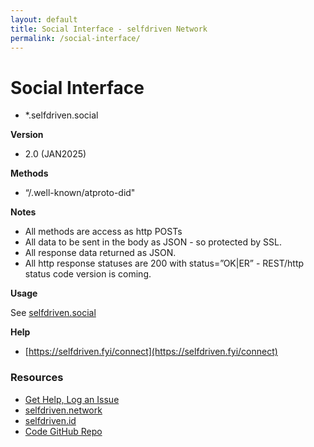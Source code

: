 ```yaml
---
layout: default
title: Social Interface - selfdriven Network
permalink: /social-interface/
---
```


# Social Interface

- *.selfdriven.social 

**Version**

- 2.0 (JAN2025)

**Methods**

* “/.well-known/atproto-did"

**Notes**

* All methods are access as http POSTs  
* All data to be sent in the body as JSON \- so protected by SSL.  
* All response data returned as JSON.  
* All http response statuses are 200 with status=”OK|ER” \- REST/http status code version is coming.

**Usage**

See [selfdriven.social](https://www.selfdriven.social)

**Help**

* [https://selfdriven.fyi/connect](https://selfdriven.fyi/connect)  

### Resources
- [Get Help, Log an Issue](https://github.com/selfdriven-foundation/selfdriven-network/issues)
- [selfdriven.network](https://selfdriven.network)  
- [selfdriven.id](https://selfdriven.id)
- [Code GitHub Repo](https://github.com/selfdriven-tech/interface-social)
